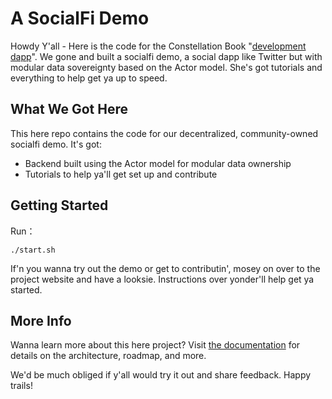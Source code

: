 # A SocialFi Demo

Howdy Y'all - Here is the code for the Constellation Book "[development dapp](https://neutronstardao.github.io/constellation.github.io)".
We gone and built a socialfi demo, a social dapp like Twitter but with modular data sovereignty based on the Actor model. She's got tutorials and everything to help get ya up to speed.

## What We Got Here
This here repo contains the code for our decentralized, community-owned socialfi demo. It's got:
* Backend built using the Actor model for modular data ownership
* Tutorials to help ya'll get set up and contribute

## Getting Started
Run：
```shell
./start.sh
```

If'n you wanna try out the demo or get to contributin', mosey on over to the project website and have a looksie. Instructions over yonder'll help get ya started.

## More Info
Wanna learn more about this here project? Visit [the documentation](https://neutronstardao.github.io/constellation.github.io) for details on the architecture, roadmap, and more.

We'd be much obliged if y'all would try it out and share feedback. Happy trails!
